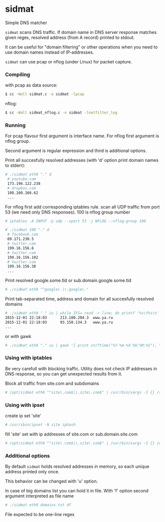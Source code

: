 # sidmat
Simple DNS matcher

`sidmat` scans DNS traffic. If domain name in DNS server response matches given regex, resolved address (from A record) printed to stdout.

It can be useful for "domain filtering" or other operations when you need to use domain names instead of IP-addresses.

`sidmat` can use pcap or nflog (under Linux) for packet capture.


### Compiling
with pcap as data source:

```sh
$ cc -Wall sidmat.c -o sidmat -lpcap
```

nflog:
```sh
$ cc -Wall sidmat_nflog.c -o sidmat -lnetfilter_log
```

### Running
For pcap flavour first argument is interface name. For nflog first argument is nflog group.

Second argument is regular expression and third is additional options.

Print all succesfully resolved addresses (with 'd' option print domain names to stderr):
```sh
# ./sidmat eth0 "." d
 # youtube.com
 173.194.122.238
 # dropbox.com
 108.160.166.62
 ...
```

For nflog first add corresponding iptables rule.
scan all UDP traffic from port 53 (we need only DNS responses).
100 is nflog group number
```sh
# iptables -A INPUT -p udp --sport 53 -j NFLOG --nflog-group 100
```

```sh
# ./sidmat 100 "." d
 # facebook.com
 69.171.230.5
 # twitter.com
 199.16.156.6
 # twitter.com
 199.16.156.102
 # twitter.com
 199.16.156.38
 ...
```

Print resolved google.some.tld or sub.domain.google.some.tld
```sh
# ./sidmat eth0 "^google\.|\.google\."
```

Print tab-separated time, address and domain for all succesfully resolved domains
```sh
# ./sidmat eth0 "." iu | while IFS= read -r line; do printf '%s\t%s\n' "$(date '+%Y-%m-%d %H:%M:%S')" "$line"; done
2015-12-01 22:18:03 	 213.180.204.3	www.ya.ru
2015-12-01 22:18:03 	 93.158.134.3	www.ya.ru
...
```

or with gawk

```sh
# ./sidmat eth0 "." iu | gawk '{ print strftime("%Y-%m-%d %H:%M:%S"), "\t", $0; fflush(); }'
```

### Using with iptables

Be very carefull with blocking traffic. Utility does not check IP addresses in DNS response, so you can get unexpected results from it.

Block all traffic from site.com and subdomains
```sh
# /opt/sidmat eth0 "^site\.com$|\.site\.com$" | /usr/bin/xargs -I {} /sbin/iptables -A INPUT -s {} -j DROP
```

### Using with ipset
create ip set 'site'
```sh
# /usr/sbin/ipset -N site iphash
```

fill 'site' set with ip addresses of site.com or sub.domain.site.com
```sh
# /opt/sidmat eth0 "^site\.com$|\.site\.com$" | /usr/bin/xargs -I {} /usr/sbin/ipset -A site {}
```

### Additional options

By default `sidmat` holds resolved addresses in memory, so each unique address printed only once.

This behavior can be changed with 'u' option.

In case of big domains list you can hold it in file. With 'f' option second argument interpreted as file name
```sh
# ./sidmat eth0 domains.txt df
```

File expected to be one-line regex

